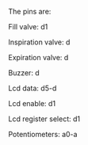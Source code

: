 The pins are:

Fill valve: d1

Inspiration valve: d

Expiration valve: d

Buzzer: d

Lcd data: d5-d

Lcd enable: d1

Lcd register select: d1

Potentiometers: a0-a
